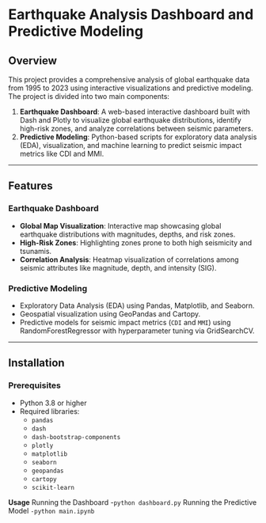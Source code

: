 # Earthquake Analysis Dashboard and Predictive Modeling

## Overview

This project provides a comprehensive analysis of global earthquake data from 1995 to 2023 using interactive visualizations and predictive modeling. The project is divided into two main components:

1. **Earthquake Dashboard**: A web-based interactive dashboard built with Dash and Plotly to visualize global earthquake distributions, identify high-risk zones, and analyze correlations between seismic parameters.
2. **Predictive Modeling**: Python-based scripts for exploratory data analysis (EDA), visualization, and machine learning to predict seismic impact metrics like CDI and MMI.

---

## Features

### **Earthquake Dashboard**
- **Global Map Visualization**: Interactive map showcasing global earthquake distributions with magnitudes, depths, and risk zones.
- **High-Risk Zones**: Highlighting zones prone to both high seismicity and tsunamis.
- **Correlation Analysis**: Heatmap visualization of correlations among seismic attributes like magnitude, depth, and intensity (SIG).

### **Predictive Modeling**
- Exploratory Data Analysis (EDA) using Pandas, Matplotlib, and Seaborn.
- Geospatial visualization using GeoPandas and Cartopy.
- Predictive models for seismic impact metrics (`CDI` and `MMI`) using RandomForestRegressor with hyperparameter tuning via GridSearchCV.

---

## Installation

### **Prerequisites**
- Python 3.8 or higher
- Required libraries:
  - `pandas`
  - `dash`
  - `dash-bootstrap-components`
  - `plotly`
  - `matplotlib`
  - `seaborn`
  - `geopandas`
  - `cartopy`
  - `scikit-learn`

**Usage**
Running the Dashboard
-`python dashboard.py`
Running the Predictive Model
`-python main.ipynb`


